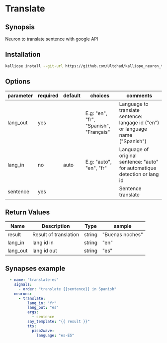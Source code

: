 # Translate

## Synopsis

Neuron to translate sentence with google API

## Installation

```bash
kalliope install --git-url https://github.com/Ultchad/kalliope_neuron_translate
```

## Options

| parameter | required | default | choices                                | comments                                                                       |
|-----------|----------|---------|----------------------------------------|--------------------------------------------------------------------------------|
| lang_out  | yes      |         | E.g: "en", "fr", "Spanish", "Français" | Language to translate sentence: langage id ("en") or language name ("Spanish") |
| lang_in   | no       |  auto   | E.g: "auto", "en", "fr"                | Language of original sentence: "auto" for automatique detection or lang id     |
| sentence  | yes      |         |                                        | Sentence translate                                                             |

## Return Values

| Name     | Description           | Type   | sample          |
|----------|-----------------------|--------|-----------------|
| result   | Result of translation | string | "Buenas noches" |
| lang_in  | lang id in            | string | "en"            |
| lang_out | lang id out           | string | "es"            |

## Synapses example

```yml
  - name: "translate-es"
    signals:
      - order: "translate {{sentence}} in Spanish"
    neurons:
      - translate:
          lang_in: "fr"
          lang_out: "es"
          args:
            - sentence
          say_template: "{{ result }}"
          tts:
            pico2wave:
              language: "es-ES"
```


